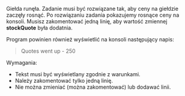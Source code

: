 Giełda runęła. Zadanie musi być rozwiązane tak, aby ceny na giełdzie zaczęły rosnąć.
Po rozwiązaniu zadania pokazujemy rosnące ceny na konsoli.
Musisz zakomentować jedną linię, aby wartość zmiennej **stockQuote** była dodatnia.

Program powinien również wyświetlić na konsoli następujący napis:
>Quotes went up - 250

Wymagania:
- Tekst musi być wyświetlany zgodnie z warunkami.
- Należy zakomentować tylko jedną linię.
- Nie można zmieniać (można zakomentować) lub dodawać linii.